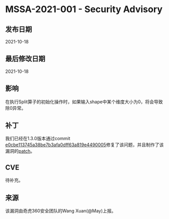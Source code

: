 # MSSA-2021-001 - Security Advisory

## 发布日期

2021-10-18

## 最后修改日期

2021-10-18

## 影响

在执行Split算子的初始化操作时，如果输入shape中某个维度大小为0，将会导致除0异常。

## 补丁

我们已经在1.3.0版本通过commit [e0cbe113745a38be7b3afa0dff63a819e4490005](https://gitee.com/mindspore/mindspore/commit/e0cbe113745a38be7b3afa0dff63a819e4490005)修复了该问题，并且制作了该漏洞的[patch](../cve_patch/mssa-2021-001.patch)。

## CVE

待补充。

## 来源

该漏洞由奇虎360安全团队的Wang Xuan(@May)上报。
